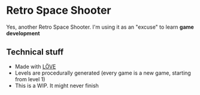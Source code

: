 # Retro Space Shooter

Yes, another Retro Space Shooter. I'm using it as an "excuse" to learn **game development**

## Technical stuff

* Made with [LÖVE](http://www.love2d.org)
* Levels are procedurally generated (every game is a new game, starting from level 1)
* This is a WIP. It might never finish 